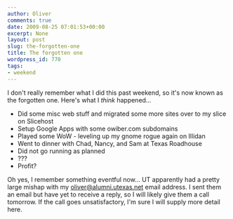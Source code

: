 ```yaml
---
author: Oliver
comments: true
date: 2009-08-25 07:01:53+00:00
excerpt: None
layout: post
slug: the-forgotten-one
title: The forgotten one
wordpress_id: 770
tags:
- weekend
---
```


I don't really remember what I did this past weekend, so it's now known as the forgotten one.  Here's what I <em>think</em> happened...
<ul>
<li>Did some misc web stuff and migrated some more sites over to my slice on Slicehost</li>
<li>Setup Google Apps with some owiber.com subdomains</li>
<li>Played some WoW - leveling up my gnome rogue again on Illidan</li>
<li>Went to dinner with Chad, Nancy, and Sam at Texas Roadhouse</li>
<li>Did not go running as planned</li>
<li>???</li>
<li>Profit?</li>
</ul>

Oh yes, I remember something eventful now... UT apparently had a pretty large mishap with my oliver@alumni.utexas.net email address.  I sent them an email but have yet to receive a reply, so I will likely give them a call tomorrow.  If the call goes unsatisfactory, I'm sure I will supply more detail here.